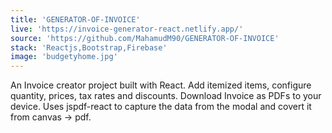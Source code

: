 ```yaml
---
title: 'GENERATOR-OF-INVOICE'
live: 'https://invoice-generator-react.netlify.app/'
source: 'https://github.com/MahamudM90/GENERATOR-OF-INVOICE'
stack: 'Reactjs,Bootstrap,Firebase'
image: 'budgetyhome.jpg'
---
```


An Invoice creator project built with React. Add itemized items, configure quantity, prices, tax rates and discounts. Download Invoice as PDFs to your device. Uses jspdf-react to capture the data from the modal and covert it from canvas -> pdf.